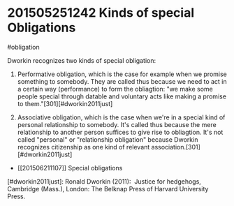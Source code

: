 # 201505251242 Kinds of special Obligations
#obligation

Dworkin recognizes two kinds of special obligation:

1. Performative obligation, which is the case for example when we promise something to somebody. They are called thus because we need to act in a certain way (performance) to form the obliagtion: "we make some people special through datable and voluntary acts like making a promise to them."[301][#dworkin2011just]

2. Associative obligation, which is the case when we're in a special kind of personal relationship to somebody. It's called thus because the mere relationship to another person suffices to give rise to obliagtion. It's not called "personal" or "relationship obligation" because Dworkin recognizes citizenship as one kind of relevant association.[301][#dworkin2011just]

- [[201506211107]] Special obligations

[#dworkin2011just]: Ronald Dworkin (2011):  Justice for hedgehogs, Cambridge (Mass.), London: The Belknap Press of Harvard University Press.
